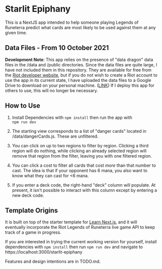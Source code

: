 # Starlit Epiphany
This is a NextJS app intended to help someone playing Legends of Runeterra predict what cards are most likely to be used against them at any given time. 

## Data Files - From 10 October 2021 
**Development Note**: This app relies on the presence of "data dragon" data files in the /data and /public directories. Since the data files are quite large, I have not included them in this repository. They are available for free from the [Riot developer website](https://developer.riotgames.com/), but if you do not wish to create a Riot account to use the app in its current state, I have uploaded the data files to a Google Drive to download on your personal machine. ([LINK](https://bit.ly/302M9l9)) If I deploy this app for others to use, this will no longer be necessary. 

## How to Use 
1. Install Dependencies with 
```npm install```
then run the app with  
```npm run dev```

2. The starting view corresponds to a list of "danger cards" located in /data/dangerCards.js. These are unfiltered. 

3. You can click on up to two regions to filter by region. Clicking a third region will do nothing, while clicking an already selected region will remove that region from the filter, leaving you with one filtered region. 

4. You can click a cost to filter all cards that cost *more* than that number to cast. The idea is that if your opponent has 6 mana, you also want to know what they can cast for <6 mana. 

5. If you enter a deck code, the right-hand "deck" column will populate. At present, it isn't possible to interact with this column except by entering a new deck code.

## Template Origins
It is built on top of the starter template for [Learn Next.js](https://nextjs.org/learn), and it will eventually incorporate the Riot Legends of Runeterra live game API to keep track of a game in progress. 

If you are interested in trying the current working version for yourself, install dependencies with ```npm install``` then run ```npm run dev``` and navigate to https://localhost:3000/starlit-epiphany

Features and design intentions are in TODO.md. 